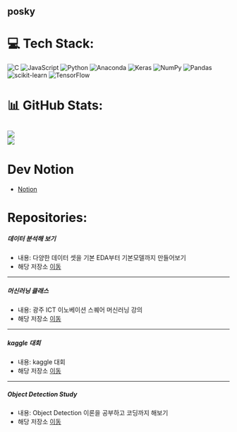 ## posky
# 💻 Tech Stack:
![C](https://img.shields.io/badge/c-%2300599C.svg?style=for-the-badge&logo=c&logoColor=white) ![JavaScript](https://img.shields.io/badge/javascript-%23323330.svg?style=for-the-badge&logo=javascript&logoColor=%23F7DF1E) ![Python](https://img.shields.io/badge/python-3670A0?style=for-the-badge&logo=python&logoColor=ffdd54) ![Anaconda](https://img.shields.io/badge/Anaconda-%2344A833.svg?style=for-the-badge&logo=anaconda&logoColor=white) ![Keras](https://img.shields.io/badge/Keras-%23D00000.svg?style=for-the-badge&logo=Keras&logoColor=white) ![NumPy](https://img.shields.io/badge/numpy-%23013243.svg?style=for-the-badge&logo=numpy&logoColor=white) ![Pandas](https://img.shields.io/badge/pandas-%23150458.svg?style=for-the-badge&logo=pandas&logoColor=white) ![scikit-learn](https://img.shields.io/badge/scikit--learn-%23F7931E.svg?style=for-the-badge&logo=scikit-learn&logoColor=white) ![TensorFlow](https://img.shields.io/badge/TensorFlow-%23FF6F00.svg?style=for-the-badge&logo=TensorFlow&logoColor=white)
# 📊 GitHub Stats:
![](https://github-readme-stats.vercel.app/api?username=posky&theme=dark&hide_border=false&include_all_commits=false&count_private=false)<br/>
![](https://github-readme-stats.vercel.app/api/top-langs/?username=posky&theme=dark&hide_border=false&include_all_commits=false&count_private=false&layout=compact)
----
# Dev Notion
* [Notion](https://posky55.notion.site/5a9625bbd9fb49279efe4c07b39300c2?v=f9501e0bda204736aa2c13681f6e3e57)
# Repositories:
##### 데이터 분석해 보기
* 내용: 다양한 데이터 셋을 기본 EDA부터 기본모델까지 만들어보기
* 해당 저장소 [이동](https://github.com/posky/Data_Analysis)
----
##### 머신러닝 클래스
* 내용: 광주 ICT 이노베이션 스퀘어 머신러닝 강의
* 해당 저장소 [이동](https://github.com/posky/AI-lecture)
----
##### kaggle 대회
* 내용: kaggle 대회
* 해당 저장소 [이동](https://github.com/posky/kaggle)
----
##### Object Detection Study
* 내용: Object Detection 이론을 공부하고 코딩까지 해보기
* 해당 저장소 [이동](https://github.com/posky/object_detection)



<!--
**posky/posky** is a ✨ _special_ ✨ repository because its `README.md` (this file) appears on your GitHub profile.

Here are some ideas to get you started:

- 🔭 I’m currently working on ...
- 🌱 I’m currently learning ...
- 👯 I’m looking to collaborate on ...
- 🤔 I’m looking for help with ...
- 💬 Ask me about ...
- 📫 How to reach me: ...
- 😄 Pronouns: ...
- ⚡ Fun fact: ...
-->
